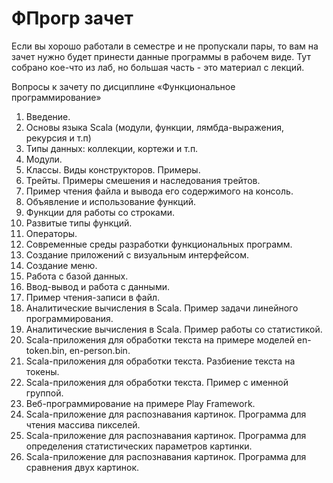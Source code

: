 # ФПрогр зачет

Если вы хорошо работали в семестре и не пропускали пары, то вам на зачет нужно будет принести данные программы в рабочем виде. 
Тут собрано кое-что из лаб, но большая часть - это материал с лекций.

Вопросы к зачету по дисциплине «Функциональное программирование»

1. Введение.
2. Основы языка Scala (модули, функции, лямбда-выражения, рекурсия и т.п)
3. Типы данных: коллекции, кортежи и т.п.
4. Модули.
5. Классы. Виды конструкторов. Примеры.
6. Трейты. Примеры смешения и наследования трейтов.
7. Пример чтения файла и вывода его содержимого на консоль.
8. Объявление и использование функций.
9. Функции для работы со строками.
10. Развитые типы функций.
11. Операторы.
12. Современные среды разработки функциональных программ.
13. Создание приложений с визуальным интерфейсом.
14. Создание меню.
15. Работа с базой данных.
16. Ввод-вывод и работа с данными.
17. Пример чтения-записи в файл.
18. Аналитические вычисления в Scala. Пример задачи линейного программирования.
19. Аналитические вычисления в Scala. Пример работы со статистикой.
20. Scala-приложения для обработки текста на примере моделей еn-token.bin, en-person.bin.
21. Scala-приложения для обработки текста. Разбиение текста на токены.
22. Scala-приложения для обработки текста. Пример с именной группой.
23. Веб-программирование на примере Play Framework.
24. Scala-приложение для распознавания картинок. Программа для чтения массива
пикселей.
25. Scala-приложение для распознавания картинок. Программа для определения статистических параметров картинки.
26. Scala-приложение для распознавания картинок. Программа для сравнения двух картинок.
